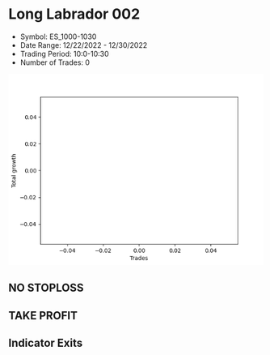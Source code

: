 # Long Labrador 002 
- Symbol: ES_1000-1030
- Date Range: 12/22/2022 - 12/30/2022
- Trading Period: 10:0-10:30
- Number of Trades: 0

![Plot](LongLabrador002ES_1000-1030.png)
## NO STOPLOSS














## TAKE PROFIT











## Indicator Exits


